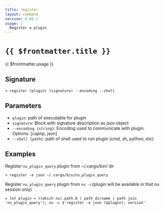 ```yaml
---
title: register
layout: command
version: 0.60.1
usage: |
  Register a plugin
---
```


# `{{ $frontmatter.title }}`

<div style='white-space: pre-wrap;'>{{ $frontmatter.usage }}</div>

## Signature

`> register (plugin) (signature) --encoding --shell`

## Parameters

- `plugin`: path of executable for plugin
- `signature`: Block with signature description as json object
- `--encoding {string}`: Encoding used to communicate with plugin. Options: [capnp, json]
- `--shell {path}`: path of shell used to run plugin (cmd, sh, python, etc)

## Examples

Register `nu_plugin_query` plugin from ~/.cargo/bin/ dir

```shell
> register -e json ~/.cargo/bin/nu_plugin_query
```

Register `nu_plugin_query` plugin from `nu -c`(plugin will be available in that nu session only)

```shell
> let plugin = ((which nu).path.0 | path dirname | path join 'nu_plugin_query'); nu -c $'register -e json ($plugin); version'
```
